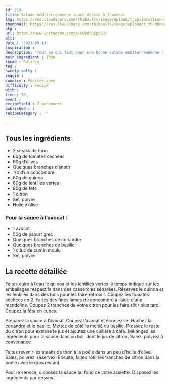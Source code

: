 ```yaml
---
id: 219
title: Salade méditerranéenne sauce déesse à l’avocat
img: https://res.cloudinary.com/thibaults/image/upload/t_optimisation/v1620896426/Recipes/20210513_salade_mediterraneenne_avocat.jpg
thumbnail: https://res.cloudinary.com/thibaults/image/upload/t_thumbnail_josie/v1620896426/Recipes/20210513_salade_mediterraneenne_avocat.jpg
bkg : 
url: https://www.instagram.com/p/CO0dbRSph2J/
alt: 
date : '2021-05-13'
inspiration : 
description: "Tout ce qui faut pour une bonne salade méditerranéenne : olives, tomates, thon, concombre."
main_ingredient : Thon
theme : Salades
tag : 
sweety_salty : 
veggie : 
country : Méditerranée
difficulty : Facile
with : 
time : 30
event : 
recipeYield : 2 personnes
published : 1
recipeCategory : ''

---
```


## Tous les ingrédients
 - 2 steaks de thon
 - 60g de tomates séchées
 - 60g d’olives
 - Quelques branches d’aneth
 - 1/4 d’un concombre
 - 80g de quinoa
 - 80g de lentilles vertes
 - 80g de féta
 - 1 citron
 - Sel, poivre
 - Huile d’olive

### Pour la sauce à l’avocat :
 - 1 avocat
 - 50g de yaourt grec
 - Quelques branches de coriandre
 - Quelques branches de basilic
 - 1 c.à.c de cumin moulu
 - Sel, poivre

## La recette détaillée
Faites cuire à l’eau le quinoa et les lentilles vertes le temps indiqué sur les emballages respectifs dans des casseroles séparées. Réservez le quinoa et les lentilles dans des bols pour les faire refroidir. Coupez les tomates séchées en 2. Faites des fines lames de concombre à l’aide d’une mandoline. Coupez 2 tranches de votre citron pour les faire rôtir plus tard. Coupez la féta en cubes.

Préparez la sauce à l’avocat. Coupez l’avocat et écrasez-le. Hachez la coriandre et le basilic. Mettez de côté la moitié du basilic. Pressez le reste du citron pour extraire le jus et ajoutez une cuillère à café. Mélangez les ingrédients pour la sauce dans un bol, dont le jus de citron. Salez, poivrez à convenance.

Faites revenir les steaks de thon à la poêle dans un peu d’huile d’olive. Salez, poivrez, réservez. Ensuite, faites rôtir les tranches de citron dans la poêle avec le gras restant.

Pour le service, disposez la sauce au fond de votre assiette. Disposez les ingrédients par dessus.